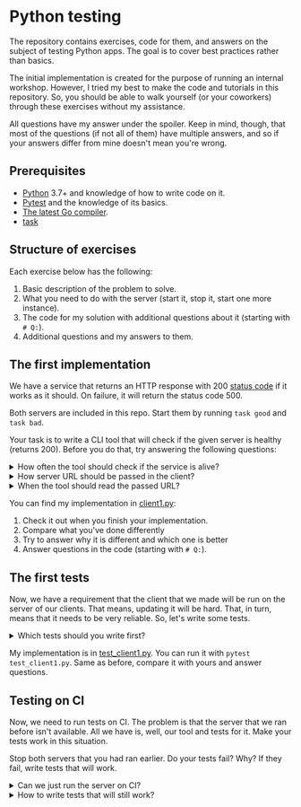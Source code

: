 # Python testing

The repository contains exercises, code for them, and answers on the subject of testing Python apps. The goal is to cover best practices rather than basics.

The initial implementation is created for the purpose of running an internal workshop. However, I tried my best to make the code and tutorials in this repository. So, you should be able to walk yourself (or your coworkers) through these exercises without my assistance.

All questions have my answer under the spoiler. Keep in mind, though, that most of the questions (if not all of them) have multiple answers, and so if your answers differ from mine doesn't mean you're wrong.

## Prerequisites

* [Python](https://www.python.org/) 3.7+ and knowledge of how to write code on it.
* [Pytest](https://docs.pytest.org/en/latest/) and the knowledge of its basics.
* [The latest Go compiler](https://go.dev/dl/).
* [task](http://taskfile.dev/)

## Structure of exercises

Each exercise below has the following:

1. Basic description of the problem to solve.
1. What you need to do with the server (start it, stop it, start one more instance).
1. The code for my solution with additional questions about it (starting with `# Q:`).
1. Additional questions and my answers to them.

## The first implementation

We have a service that returns an HTTP response with 200 [status code](https://en.wikipedia.org/wiki/List_of_HTTP_status_codes) if it works as it should. On failure, it will return the status code 500.

Both servers are included in this repo. Start them by running `task good` and `task bad`.

Your task is to write a CLI tool that will check if the given server is healthy (returns 200). Before you do that, try answering the following questions:

<details>
  <summary>How often the tool should check if the service is alive?</summary>

  That's a trick question. The best aproach is to write a tool that runs once, does it job, and exits with a specific [exit code](https://en.wikipedia.org/wiki/Exit_status) (0 if all is good, 1 if there is a problem). That way, you don't need to worry about scheduling, fault tolerance, and memory leaks. The code will be much smaller, and easier to read and to test. Also, you'll be able to [pipe](https://en.wikipedia.org/wiki/Pipeline_(Unix)) the result into another tool. For example, to send notifications into Slack on failures. And all of that without writing a single line of code! And for scheduling, [cron](https://en.wikipedia.org/wiki/Cron) can be used, which is reliable and available out-of-the-box in any Linux. So, the answer is "my code doesn't care about scheduling".

</details>

<details>
  <summary>How server URL should be passed in the client?</summary>

  You shouldn't hardcode URL in the code. It is a dynamic value that changes depending on the environment. But how to pass it?

  1. [12factor](https://12factor.net/config) recommends to use [env vars](https://en.wikipedia.org/wiki/Environment_variable). It is the easiest way to pass values into the app if you run it inside of a [Docker](https://www.docker.com/) container. And you will run it in Docker if you need to run it in [k8s](https://kubernetes.io/), [cloud run](https://cloud.google.com/run), [fly.io](https://fly.io/), and many other places.
  1. For simple CLI tools, a better option would be to use CLI flags. That way, you can use [argparse](https://docs.python.org/3/library/argparse.html), which is in stdlib, has a nice help (invoked by running the app with `--help` flag), and supports types (env vars are always strings) and defaults. You can always add support for env vars in Docker by calling the app with something like `--url $URL`. It's a bit verbose but gets the job done.
  1. You also can use a config file. It's harder to assemble piece-by-piece, harder to pass into Docker, and harder to provide a help for. Still, the big advantage is that config files can be structured a bit better.

  For this particular case, I'll go with CLI flags because we have a CLI tool rather than a service.

  Another interesting possibility is to read the list of URLs to check from [stdin](https://en.wikipedia.org/wiki/Standard_streams#Standard_input_(stdin)). That way, you can easier pipe output of another program into this one. For example, read the list of URLs to check from a file: `cat urls.txt | python3 my_client.py`.

</details>

<details>
  <summary>When the tool should read the passed URL?</summary>

  As soon as possible. Start with reading, parsing, and validating the user input. Return the validation error to the user if the input is wrong before doing any actual logic. Pass all input as arguments into all other functions. Or, if you have too many arguments to pass everywhere, create a `Config` [dataclass](https://docs.python.org/3/library/dataclasses.html) instead of making functions with a lot of required arguments.

</details>

You can find my implementation in [client1.py](./client1.py):

1. Check it out when you finish your implementation.
1. Compare what you've done differently
1. Try to answer why it is different and which one is better
1. Answer questions in the code (starting with `# Q:`).

## The first tests

Now, we have a requirement that the client that we made will be run on the server of our clients. That means, updating it will be hard. That, in turn, means that it needs to be very reliable. So, let's write some tests.

<details>
  <summary>Which tests should you write first?</summary>

  1. Start with [integration tests](https://en.wikipedia.org/wiki/Integration_testing). At this stage, it's better to test your tool against the real server. That way, you need to make fewer assumptions about how the server works. If you start with mocks or emulators (we'll talk about them later), you test your code against a "fake server", which is based on your assumptions about how the real server works. If assumptions are wrong, your tests will pass but the tool won't actually work.
  1. These tests should be [smoke tests](https://en.wikipedia.org/wiki/Smoke_testing_(software)). Run from tests the whole app as the user will run it (or as close to it as possible). It might be slower that [unit tests](https://en.wikipedia.org/wiki/Unit_testing) covering only specific functions, but it allows to have a higher [test coverage](https://en.wikipedia.org/wiki/Fault_coverage) with less effort.

</details>

My implementation is in [test_client1.py](./test_client1.py). You can run it with `pytest test_client1.py`. Same as before, compare it with yours and answer questions.

## Testing on CI

Now, we need to run tests on CI. The problem is that the server that we ran before isn't available. All we have is, well, our tool and tests for it. Make your tests work in this situation.

Stop both servers that you had ran earlier. Do your tests fail? Why? If they fail, write tests that will work.

<details>
  <summary>Can we just run the server on CI?</summary>

  Sometimes, we can. If you have a private place where your company stores the Docker image for the server (like [artifactory](https://jfrog.com/artifactory/)), you can run it alongside of your app. It won't be that easy, though, if the server also has a lot of dependencies, like database, cache, and whatever else. Also, the server can be a complex Python app, and so will take a long time to start and require a lot of resources. And lastly, now we only have "bad" and "good" server to test, but what if we need more servers in different states? Running a new server for each test case doesn't scale well.

  It can be a good idea to start some self-contained and fast servers, though. For example, PostgreSQL or Redis, if the code that we need to test depends on them. Just ensure a good isolation of each test for others (use transactions or create a new database for each test), so they can be run in parallel. And for some complex servers, there are available emulators, which should suffice for tests. For example [fake-gcs-server](https://github.com/fsouza/fake-gcs-server) for testing code that depends on [Google Cloud Storage](https://cloud.google.com/storage).

</details>

<details>
  <summary>How to write tests that will still work?</summary>

  Many engineers would just mock the `requests.get` function. The mock would check that the expected URL is passed as the first argument and would return a fake response with `200` or `500` status code, depending on what we test. However, this approach means to make too many assumptions about how `requests` works. Assumptions may be wrong, and the tests won't catch some misuse of the library.

  Another approach is to mock not the whole library but only the response that it returns at the end for a specific HTTP request. For [requests](https://requests.readthedocs.io/en/latest/), you can use [responses](https://github.com/getsentry/responses), and for [aiohttp](https://docs.aiohttp.org/en/stable/), [aioresponses](https://github.com/pnuckowski/aioresponses).

</details>

